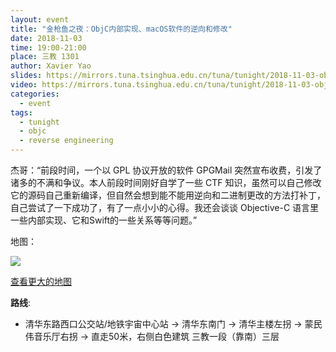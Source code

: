 ```yaml
---
layout: event
title: "金枪鱼之夜：ObjC内部实现、macOS软件的逆向和修改"
date: 2018-11-03
time: 19:00-21:00
place: 三教 1301
author: Xavier Yao
slides: https://mirrors.tuna.tsinghua.edu.cn/tuna/tunight/2018-11-03-objc/slides.pdf
video: https://mirrors.tuna.tsinghua.edu.cn/tuna/tunight/2018-11-03-objc/video.flv
categories:
  - event
tags:
  - tunight
  - objc
  - reverse engineering
---
```


杰哥：“前段时间，一个以 GPL 协议开放的软件 GPGMail 突然宣布收费，引发了诸多的不满和争议。本人前段时间刚好自学了一些 CTF 知识，虽然可以自己修改它的源码自己重新编译，但自然会想到能不能用逆向和二进制更改的方法打补丁，自己尝试了一下成功了，有了一点小小的心得。我还会谈谈 Objective-C 语言里一些内部实现、它和Swift的一些关系等等问题。”

<!--more-->

地图：

![](/assets/img/events/map_t3_sec1.jpg)

<a class="hidden-xs" href="https://www.openstreetmap.org/#map=17/40.00120/116.32246">查看更大的地图</a>

**路线**:

 - 清华东路西口公交站/地铁宇宙中心站 -> 清华东南门 -> 清华主楼左拐 ->  蒙民伟音乐厅右拐 -> 直走50米，右侧白色建筑 三教一段（靠南）三层
